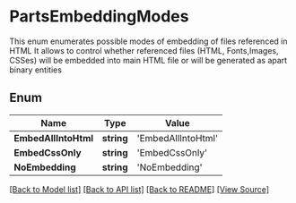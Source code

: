 # PartsEmbeddingModes
This enum enumerates possible modes of embedding of files referenced in HTML
It allows to control whether referenced files (HTML, Fonts,Images, CSSes)
will be embedded into main HTML file or will be generated as apart binary entities 
            

## Enum
Name | Type | Value
------------ | ------------- | -------------
**EmbedAllIntoHtml** | **string** | 'EmbedAllIntoHtml'
**EmbedCssOnly** | **string** | 'EmbedCssOnly'
**NoEmbedding** | **string** | 'NoEmbedding'

[[Back to Model list]](../README.md#documentation-for-models) [[Back to API list]](../README.md#documentation-for-api-endpoints) [[Back to README]](../README.md) [[View Source]](../src/models/partsEmbeddingModes.ts)

